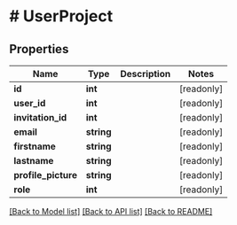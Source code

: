 # # UserProject

## Properties

Name | Type | Description | Notes
------------ | ------------- | ------------- | -------------
**id** | **int** |  | [readonly]
**user_id** | **int** |  | [readonly]
**invitation_id** | **int** |  | [readonly]
**email** | **string** |  | [readonly]
**firstname** | **string** |  | [readonly]
**lastname** | **string** |  | [readonly]
**profile_picture** | **string** |  | [readonly]
**role** | **int** |  | [readonly]

[[Back to Model list]](../../README.md#models) [[Back to API list]](../../README.md#endpoints) [[Back to README]](../../README.md)
